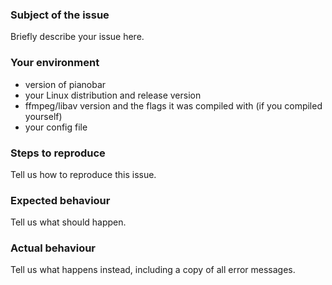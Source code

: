 ### Subject of the issue
Briefly describe your issue here.

### Your environment
* version of pianobar
* your Linux distribution and release version
* ffmpeg/libav version and the flags it was compiled with (if you compiled yourself)
* your config file

### Steps to reproduce
Tell us how to reproduce this issue.

### Expected behaviour
Tell us what should happen.

### Actual behaviour
Tell us what happens instead, including a copy of all error messages.


